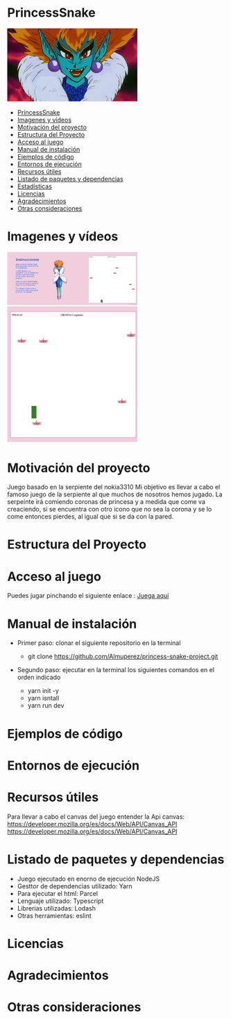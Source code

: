
# PrincessSnake


<img src="./img/PrincessSnakeBadFace.png" alt="" width="300"/>


- [PrincessSnake](#princesssnake)
- [Imagenes y vídeos](#imagenes-y-vídeos)
- [Motivación del proyecto](#motivación-del-proyecto)
- [Estructura del Proyecto](#estructura-del-proyecto)
- [Acceso al juego](#acceso-al-juego)
- [Manual de instalación](#manual-de-instalación)
- [Ejemplos de código](#ejemplos-de-código)
- [Entornos de ejecución](#entornos-de-ejecución)
- [Recursos útiles](#recursos-útiles)
- [Listado de paquetes y dependencias](#listado-de-paquetes-y-dependencias)
- [Estadísticas](#estadísticas)
- [Licencias](#licencias)
- [Agradecimientos](#agradecimientos)
- [Otras consideraciones](#otras-consideraciones)

# Imagenes y vídeos

<img src="./img/princesnake_creciendo.png" alt="" width="300"/>
<img src="./img/Princesnake_juego.png" alt="" width="300"/>

# Motivación del proyecto
Juego basado en la serpiente del nokia3310
Mi objetivo es llevar a cabo el famoso juego de la serpiente al que muchos de nosotros hemos jugado. 
La serpeinte irá comiendo coronas de princesa y a medida que come va creaciendo, si se encuentra con otro icono que no sea la corona y se lo come entonces pierdes, al igual que si se da con la pared.

# Estructura del Proyecto
# Acceso al juego

Puedes jugar pinchando el siguiente enlace : [Juega aquí](https://almuperez.github.io/princess-snake-project/
)

# Manual de instalación

* Primer paso: clonar el siguiente repositorio en la terminal
  
  * git clone https://github.com/Almuperez/princess-snake-project.git
  
* Segundo paso: ejecutar en la terminal los siguientes comandos en el orden indicado 
  * yarn init -y
  * yarn isntall
  * yarn run dev


# Ejemplos de código
# Entornos de ejecución

# Recursos útiles
Para llevar a cabo el canvas del juego entender la Api canvas: 
https://developer.mozilla.org/es/docs/Web/API/Canvas_API 
https://developer.mozilla.org/es/docs/Web/API/Canvas_API

# Listado de paquetes y dependencias

* Juego ejecutado en enorno de ejecución NodeJS
* Gesttor de dependencias utilizado: Yarn
* Para ejecutar el html: Parcel
* Lenguaje utilizado: Typescript
* Librerias utilizadas: Lodash
* Otras herramientas: eslint

# Licencias
# Agradecimientos
# Otras consideraciones


